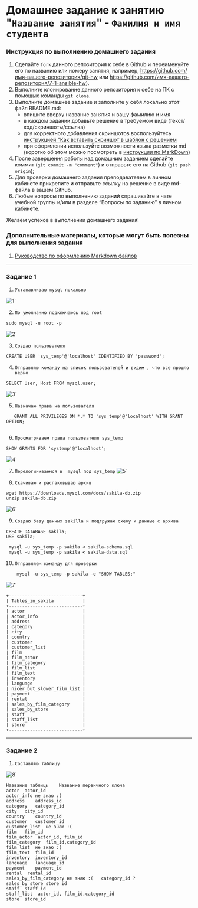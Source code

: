# Домашнее задание к занятию "`Название занятия`" - `Фамилия и имя студента`


### Инструкция по выполнению домашнего задания

   1. Сделайте `fork` данного репозитория к себе в Github и переименуйте его по названию или номеру занятия, например, https://github.com/имя-вашего-репозитория/git-hw или  https://github.com/имя-вашего-репозитория/7-1-ansible-hw).
   2. Выполните клонирование данного репозитория к себе на ПК с помощью команды `git clone`.
   3. Выполните домашнее задание и заполните у себя локально этот файл README.md:
      - впишите вверху название занятия и вашу фамилию и имя
      - в каждом задании добавьте решение в требуемом виде (текст/код/скриншоты/ссылка)
      - для корректного добавления скриншотов воспользуйтесь [инструкцией "Как вставить скриншот в шаблон с решением](https://github.com/netology-code/sys-pattern-homework/blob/main/screen-instruction.md)
      - при оформлении используйте возможности языка разметки md (коротко об этом можно посмотреть в [инструкции  по MarkDown](https://github.com/netology-code/sys-pattern-homework/blob/main/md-instruction.md))
   4. После завершения работы над домашним заданием сделайте коммит (`git commit -m "comment"`) и отправьте его на Github (`git push origin`);
   5. Для проверки домашнего задания преподавателем в личном кабинете прикрепите и отправьте ссылку на решение в виде md-файла в вашем Github.
   6. Любые вопросы по выполнению заданий спрашивайте в чате учебной группы и/или в разделе “Вопросы по заданию” в личном кабинете.
   
Желаем успехов в выполнении домашнего задания!
   
### Дополнительные материалы, которые могут быть полезны для выполнения задания

1. [Руководство по оформлению Markdown файлов](https://gist.github.com/Jekins/2bf2d0638163f1294637#Code)

---

### Задание 1


1. `Устанавливаю mysql локально `

![1](https://github.com/Foxbeerxxx/DDL-DML/blob/main/img/img1.png)`

2. `По умолчанию подключаюсь под root`

```
sudo mysql -u root -p
```
![2](https://github.com/Foxbeerxxx/DDL-DML/blob/main/img/img2.png)`

3. `Создаю пользователя`
```
CREATE USER 'sys_temp'@'localhost' IDENTIFIED BY 'password';
```

4. `Отправляю команду на список пользователей и видим , что все прошло верно`
```
SELECT User, Host FROM mysql.user;
```
![3](https://github.com/Foxbeerxxx/DDL-DML/blob/main/img/img3.png)`

5. `Назначаю права на пользователя`
```
   GRANT ALL PRIVILEGES ON *.* TO 'sys_temp'@'localhost' WITH GRANT OPTION;
   
```
6. `Просматриваем права пользователя sys_temp`
```
SHOW GRANTS FOR 'systemp'@'localhost';
```
![4](https://github.com/Foxbeerxxx/DDL-DML/blob/main/img/img4.png)`

7. `Перелогиниваемся в  mysql под sys_temp`
![5](https://github.com/Foxbeerxxx/DDL-DML/blob/main/img/img5.png)`

8. `Скачиваю и распаковываю архив`
```
wget https://downloads.mysql.com/docs/sakila-db.zip
unzip sakila-db.zip
```
![6](https://github.com/Foxbeerxxx/DDL-DML/blob/main/img/img6.png)`

9. `Создаю базу данных sakilla и подгружаю схему и данные с архива`
```
CREATE DATABASE sakila;
USE sakila;
```
```
 mysql -u sys_temp -p sakila < sakila-schema.sql
 mysql -u sys_temp -p sakila < sakila-data.sql
```

10. `Отправляем команду для проверки`
```
    mysql -u sys_temp -p sakila -e "SHOW TABLES;"

```
![7](https://github.com/Foxbeerxxx/DDL-DML/blob/main/img/img7.png)`

```
+----------------------------+
| Tables_in_sakila           |
+----------------------------+
| actor                      |
| actor_info                 |
| address                    |
| category                   |
| city                       |
| country                    |
| customer                   |
| customer_list              |
| film                       |
| film_actor                 |
| film_category              |
| film_list                  |
| film_text                  |
| inventory                  |
| language                   |
| nicer_but_slower_film_list |
| payment                    |
| rental                     |
| sales_by_film_category     |
| sales_by_store             |
| staff                      |
| staff_list                 |
| store                      |
+----------------------------+

```

---

### Задание 2



1. `Составляю таблицу`

![8](https://github.com/Foxbeerxxx/DDL-DML/blob/main/img/img8.png)`

```
Название таблицы	Н﻿азвание первичного ключа
﻿actor	﻿actor_id
﻿actor_info	не знаю :(
﻿address	﻿address_id
﻿category	﻿category_id
﻿city	city_id
﻿country	﻿country_id
﻿customer	﻿customer_id
﻿customer_list	не знаю :(
﻿film	﻿film_id
﻿film_actor	﻿ actor_id, film_id
﻿film_category	﻿film_id,category_id 
﻿film_list	не знаю :(
﻿film_text	﻿film_id
﻿inventory	﻿inventory_id
﻿language	﻿language_id
﻿payment	﻿payment_id
﻿rental	﻿ rental_id
﻿sales_by_film_category	не знаю :(   category_id ?
﻿sales_by_store	store id
﻿staff	﻿staff_id
﻿staff_list	﻿ actor_id, film_id,category_id
﻿store	﻿store_id


```

